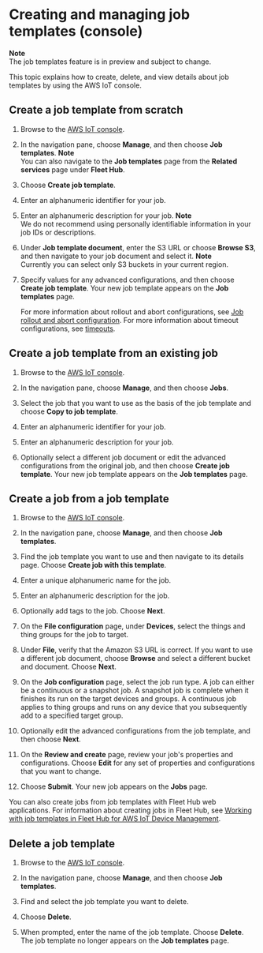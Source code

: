 # Creating and managing job templates \(console\)<a name="job-templates-console"></a>

**Note**  
The job templates feature is in preview and subject to change\.

This topic explains how to create, delete, and view details about job templates by using the AWS IoT console\.

## Create a job template from scratch<a name="job-templates-console-create-scratch"></a>

1. Browse to the [AWS IoT console](https://console.aws.amazon.com/iot/)\.

1. In the navigation pane, choose **Manage**, and then choose **Job templates**\.
**Note**  
You can also navigate to the **Job templates** page from the **Related services** page under **Fleet Hub**\.

1. Choose **Create job template**\.

1. Enter an alphanumeric identifier for your job\.

1. Enter an alphanumeric description for your job\.
**Note**  
We do not recommend using personally identifiable information in your job IDs or descriptions\.

1. Under **Job template document**, enter the S3 URL or choose **Browse S3**, and then navigate to your job document and select it\.
**Note**  
Currently you can select only S3 buckets in your current region\.

1. Specify values for any advanced configurations, and then choose **Create job template**\. Your new job template appears on the **Job templates** page\.

   For more information about rollout and abort configurations, see [Job rollout and abort configuration](job-rollout-abort.md)\. For more information about timeout configurations, see [timeouts](iot-jobs.md#timeout)\.

## Create a job template from an existing job<a name="job-templates-console-create-exist-job"></a>

1. Browse to the [AWS IoT console](https://console.aws.amazon.com/iot/)\.

1. In the navigation pane, choose **Manage**, and then choose **Jobs**\.

1. Select the job that you want to use as the basis of the job template and choose **Copy to job template**\.

1. Enter an alphanumeric identifier for your job\.

1. Enter an alphanumeric description for your job\.

1. Optionally select a different job document or edit the advanced configurations from the original job, and then choose **Create job template**\. Your new job template appears on the **Job templates** page\.

## Create a job from a job template<a name="job-templates-console-create-job-from"></a>

1. Browse to the [AWS IoT console](https://console.aws.amazon.com/iot/)\.

1. In the navigation pane, choose **Manage**, and then choose **Job templates**\.

1. Find the job template you want to use and then navigate to its details page\. Choose **Create job with this template**\.

1. Enter a unique alphanumeric name for the job\.

1. Enter an alphanumeric description for the job\.

1. Optionally add tags to the job\. Choose **Next**\.

1. On the **File configuration** page, under **Devices**, select the things and thing groups for the job to target\.

1. Under **File**, verify that the Amazon S3 URL is correct\. If you want to use a different job document, choose **Browse** and select a different bucket and document\. Choose **Next**\.

1. On the **Job configuration** page, select the job run type\. A job can either be a continuous or a snapshot job\. A snapshot job is complete when it finishes its run on the target devices and groups\. A continuous job applies to thing groups and runs on any device that you subsequently add to a specified target group\.

1. Optionally edit the advanced configurations from the job template, and then choose **Next**\.

1. On the **Review and create** page, review your job's properties and configurations\. Choose **Edit** for any set of properties and configurations that you want to change\.

1. Choose **Submit**\. Your new job appears on the **Jobs** page\.

You can also create jobs from job templates with Fleet Hub web applications\. For information about creating jobs in Fleet Hub, see [Working with job templates in Fleet Hub for AWS IoT Device Management](https://docs.aws.amazon.com/iot/latest/fleethubuserguide/aws-iot-monitor-technician-job-templates.html)\.

## Delete a job template<a name="job-templates-console-delete-job"></a>

1. Browse to the [AWS IoT console](https://console.aws.amazon.com/iot/)\.

1. In the navigation pane, choose **Manage**, and then choose **Job templates**\.

1. Find and select the job template you want to delete\.

1. Choose **Delete**\.

1. When prompted, enter the name of the job template\. Choose **Delete**\. The job template no longer appears on the **Job templates** page\.